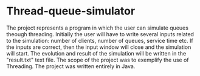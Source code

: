 # Thread-queue-simulator
The project represents a program in which the user can simulate queues theough threading. Initially the user will have to write several inputs related to the simulation: number of
clients, number of queues, service time etc. If the inputs are correct, then the input window will close and the simulation will start. The evolution and result of the simulation will
be written in the "result.txt" text file. The scope of the project was to exemplify the use of Threading. The project was written entirely in Java.
